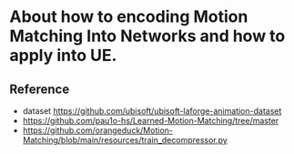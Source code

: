 # About how to encoding Motion Matching Into Networks and how to apply into UE.

## Reference
- dataset https://github.com/ubisoft/ubisoft-laforge-animation-dataset
- https://github.com/pau1o-hs/Learned-Motion-Matching/tree/master
- https://github.com/orangeduck/Motion-Matching/blob/main/resources/train_decompressor.py
